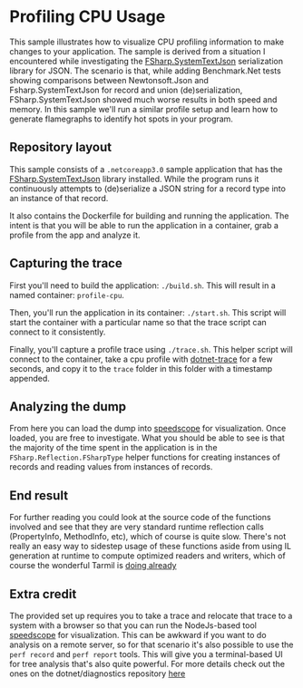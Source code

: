 # Profiling CPU Usage

This sample illustrates how to visualize CPU profiling information to make changes to your application.  The sample is derived from a situation I encountered while investigating the [FSharp.SystemTextJson] serialization library for JSON.  The scenario is that, while adding Benchmark.Net tests showing comparisons between Newtonsoft.Json and Fsharp.SystemTextJson for record and union (de)serialization, FSharp.SystemTextJson showed much worse results in both speed and memory. In this sample we'll run a similar profile setup and learn how to generate flamegraphs to identify hot spots in your program.

## Repository layout

This sample consists of a `.netcoreapp3.0` sample application that has the [FSharp.SystemTextJson] library installed. While the program runs it continuously attempts to (de)serialize a JSON string for a record type into an instance of that record.

It also contains the Dockerfile for building and running the application. The intent is that you will be able to run the application in a container, grab a profile from the app and analyze it.

## Capturing the trace

First you'll need to build the application: `./build.sh`.  This will result in a named container: `profile-cpu`.

Then, you'll run the application in its container: `./start.sh`.  This script will start the container with a particular name so that the trace script can connect to it consistently.

Finally, you'll capture a profile trace using `./trace.sh`.  This helper script will connect to the container, take a cpu profile with [dotnet-trace] for a few seconds, and copy it to the `trace` folder in this folder with a timestamp appended.

## Analyzing the dump

From here you can load the dump into [speedscope] for visualization. Once loaded, you are free to investigate. What you should be able to see is that the majority of the time spent in the application is in the `FSharp.Reflection.FSharpType` helper functions for creating instances of records and reading values from instances of records.

## End result

For further reading you could look at the source code of the functions involved and see that they are very standard runtime reflection calls (PropertyInfo, MethodInfo, etc), which of course is quite slow.  There's not really an easy way to sidestep usage of these functions aside from using IL generation at runtime to compute optimized readers and writers, which of course the wonderful Tarmil is [doing already](https://github.com/Tarmil/FSharp.SystemTextJson/pull/15)

## Extra credit

The provided set up requires you to take a trace and relocate that trace to a system with a browser so that you can run the NodeJs-based tool [speedscope] for visualization.  This can be awkward if you want to do analysis on a remote server, so for that scenario it's also possible to use the `perf record` and `perf report` tools.  This will give you a terminal-based UI for tree analysis that's also quite powerful.  For more details check out the ones on the dotnet/diagnostics repository [here](https://github.com/dotnet/diagnostics/blob/master/documentation/tutorial/app_running_slow_highcpu.md)

[FSharp.SystemTextJson]: https://github.com/Tarmil/FSharp.SystemTextJson
[speedscope]: https://github.com/jlfwong/speedscope
[dotnet-trace]: https://github.com/dotnet/diagnostics/blob/master/documentation/dotnet-trace-instructions.md
